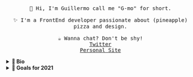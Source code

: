 <p align="center">
  <samp>
    👋 Hi, I'm Guillermo call me "G-mo" for short.
    <br /><br />✨ I'm a FrontEnd developer passionate about (pineapple) pizza
    and design. <br /><br />☕️ Wanna chat? Don't be shy!<br />
    <a href="https://twitter.com/pineapplegiant">Twitter</a><br />
    <a href="https://www.pineapplegiant.com/">Personal Site</a>
  </samp>
</p>

<details>
  <summary><b>🔬 Bio</b></summary>
  I'm a javascript developer and UX enthusiast passionate about design systems and web accessibility.  React is my frontend library of choice–if I'm not keeping it vanilla, and Neovim my editor of choice. 
  When I'm not coding, I thoroughly enjoy making and eating (hawaiian) pizza, playing on my switch, and reading about philosophy or being a better cook. I've interned as a software engineer at both Intel
  and Workiva, where I wrote tests, technical documentation, and web code amongst many other things.

I currently work at [Searchspring](https://searchspring.com/) as an Implementations Engineer 🥳
</details>

<details>
  <summary><b>🔭 Goals for 2021</b></summary>
  <ul>
    <li style="text-decoration: line-through;">👨‍💻 Acquire a new developer position</li>
    <li>🕸👓 Finish my personal portfolio redesign and start blogging!!</li>
  </ul>
</details>

